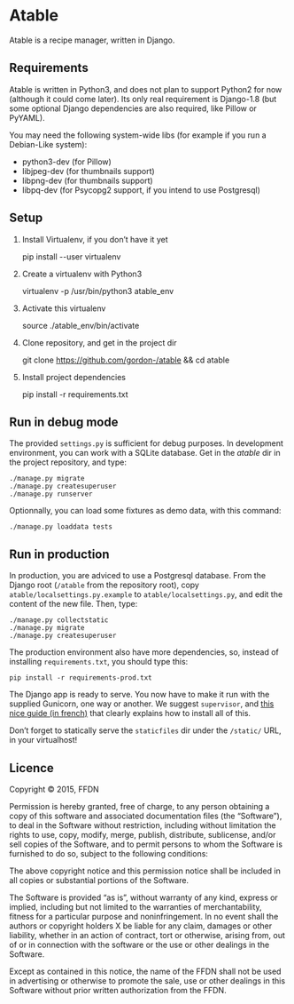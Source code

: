# Atable

Atable is a recipe manager, written in Django.

## Requirements

Atable is written in Python3, and does not plan to support Python2 for now
(although it could come later). Its only real requirement is Django-1.8 (but
some optional Django dependencies are also required, like Pillow or PyYAML).

You may need the following system-wide libs (for example if you run a
Debian-Like system):

- python3-dev (for Pillow)
- libjpeg-dev (for thumbnails support)
- libpng-dev (for thumbnails support)
- libpq-dev (for Psycopg2 support, if you intend to use Postgresql)

## Setup

1. Install Virtualenv, if you don’t have it yet

    pip install --user virtualenv

2. Create a virtualenv with Python3

    virtualenv -p /usr/bin/python3 atable_env

3. Activate this virtualenv

    source ./atable_env/bin/activate

4. Clone repository, and get in the project dir

    git clone https://github.com/gordon-/atable && cd atable

5. Install project dependencies

    pip install -r requirements.txt


## Run in debug mode

The provided `settings.py` is sufficient for debug purposes. In development
environment, you can work with a SQLite database. Get in the *atable* dir in the
project repository, and type:

    ./manage.py migrate
    ./manage.py createsuperuser
    ./manage.py runserver

Optionnally, you can load some fixtures as demo data, with this command:

    ./manage.py loaddata tests

## Run in production

In production, you are adviced to use a Postgresql database. From the Django
root (`/atable` from the repository root), copy
`atable/localsettings.py.example` to `atable/localsettings.py`, and edit the
content of the new file. Then, type:

    ./manage.py collectstatic
    ./manage.py migrate
    ./manage.py createsuperuser

The production environment also have more dependencies, so, instead of
installing `requirements.txt`, you should type this:

    pip install -r requirements-prod.txt

The Django app is ready to serve. You now have to make it run with the supplied
Gunicorn, one way or another. We suggest `supervisor`, and [this nice guide (in
french)](http://www.miximum.fr/deployer-django-en-production-nginx-gunicorn-supervisor.html) 
that clearly explains how to install all of this.

Don’t forget to statically serve the `staticfiles` dir under the `/static/` URL,
in your virtualhost!

## Licence

Copyright © 2015, FFDN

Permission is hereby granted, free of charge, to any person obtaining a copy of
this software and associated documentation files (the “Software”), to deal in
the Software without restriction, including without limitation the rights to
use, copy, modify, merge, publish, distribute, sublicense, and/or sell copies of
the Software, and to permit persons to whom the Software is furnished to do so,
subject to the following conditions:

The above copyright notice and this permission notice shall be included in all
copies or substantial portions of the Software.

The Software is provided “as is”, without warranty of any kind, express or
implied, including but not limited to the warranties of merchantability, fitness
for a particular purpose and noninfringement. In no event shall the authors or
copyright holders X be liable for any claim, damages or other liability, whether
in an action of contract, tort or otherwise, arising from, out of or in
connection with the software or the use or other dealings in the Software.

Except as contained in this notice, the name of the FFDN shall not be used in
advertising or otherwise to promote the sale, use or other dealings in this
Software without prior written authorization from the FFDN.
